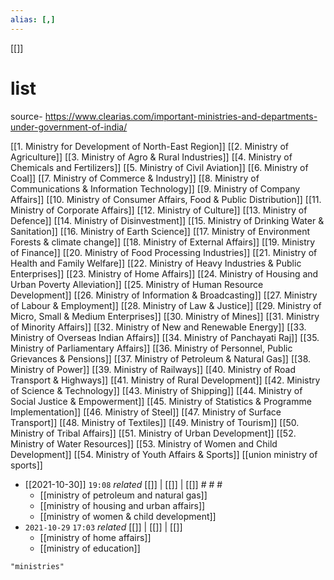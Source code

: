 ```yaml
---
alias: [,]
---
```

[[]]

# list
source- https://www.clearias.com/important-ministries-and-departments-under-government-of-india/

[[1. Ministry for Development of North-East Region]]
[[2. Ministry of Agriculture]]
[[3. Ministry of Agro & Rural Industries]]
[[4. Ministry of Chemicals and Fertilizers]]
[[5. Ministry of Civil Aviation]]
[[6. Ministry of Coal]]
[[7. Ministry of Commerce & Industry]]
[[8. Ministry of Communications & Information Technology]]
[[9. Ministry of Company Affairs]]
[[10. Ministry of Consumer Affairs, Food & Public Distribution]]
[[11. Ministry of Corporate Affairs]]
[[12. Ministry of Culture]]
[[13. Ministry of Defence]]
[[14. Ministry of Disinvestment]]
[[15. Ministry of Drinking Water & Sanitation]]
[[16. Ministry of Earth Science]]
[[17. Ministry of Environment Forests & climate change]]
[[18. Ministry of External Affairs]]
[[19. Ministry of Finance]]
[[20. Ministry of Food Processing Industries]]
[[21. Ministry of Health and Family Welfare]]
[[22. Ministry of Heavy Industries & Public Enterprises]]
[[23. Ministry of Home Affairs]]
[[24. Ministry of Housing and Urban Poverty Alleviation]]
[[25. Ministry of Human Resource Development]]
[[26. Ministry of Information & Broadcasting]]
[[27. Ministry of Labour & Employment]]
[[28. Ministry of Law & Justice]]
[[29. Ministry of Micro, Small & Medium Enterprises]]
[[30. Ministry of Mines]]
[[31. Ministry of Minority Affairs]]
[[32. Ministry of New and Renewable Energy]]
[[33. Ministry of Overseas Indian Affairs]]
[[34. Ministry of Panchayati Raj]]
[[35. Ministry of Parliamentary Affairs]]
[[36. Ministry of Personnel, Public Grievances & Pensions]]
[[37. Ministry of Petroleum & Natural Gas]]
[[38. Ministry of Power]]
[[39. Ministry of Railways]]
[[40. Ministry of Road Transport & Highways]]
[[41. Ministry of Rural Development]]
[[42. Ministry of Science & Technology]]
[[43. Ministry of Shipping]]
[[44. Ministry of Social Justice & Empowerment]]
[[45. Ministry of Statistics & Programme Implementation]]
[[46. Ministry of Steel]]
[[47. Ministry of Surface Transport]]
[[48. Ministry of Textiles]]
[[49. Ministry of Tourism]]
[[50. Ministry of Tribal Affairs]]
[[51. Ministry of Urban Development]]
[[52. Ministry of Water Resources]]
[[53. Ministry of Women and Child Development]]
[[54. Ministry of Youth Affairs & Sports]]
[[union ministry of sports]]

- [[2021-10-30]] `19:08` _related_ [[]] | [[]] | [[]] # # #
	- [[ministry of petroleum and natural gas]]
	- [[ministry of housing and urban affairs]]
	- [[ministry of women & child development]]
- `2021-10-29`  `17:03` _related_ [[]] | [[]] | [[]]
	- [[ministry of home affairs]]
	- [[ministry of education]]

```query
"ministries"
```